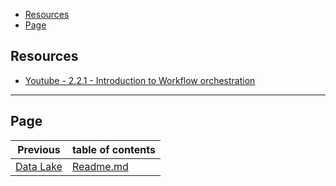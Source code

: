 - [Resources](#resources)
- [Page](#page)


## Resources

- [Youtube - 2.2.1 - Introduction to Workflow orchestration](https://www.youtube.com/watch?v=8oLs6pzHp68)

---

## Page

| Previous                        | table of contents      |
|---------------------------------|------------------------|
| [Data Lake](2_1_1_Data_Lake.md) | [Readme.md](README.md) |